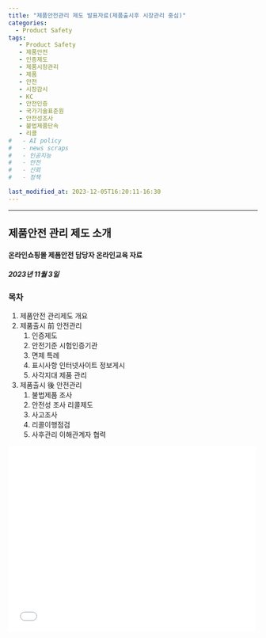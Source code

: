 ```yaml
---
title: "제품안전관리 제도 발표자료(제품출시후 시장관리 중심)"
categories:
  - Product Safety
tags:
   - Product Safety
   - 제품안전
   - 인증제도
   - 제품시장관리
   - 제품
   - 안전
   - 시장감시
   - KC
   - 안전인증
   - 국가기술표준원
   - 안전성조사
   - 불법제품단속
   - 리콜
#   - AI policy
#   - news scraps
#   - 인공지능
#   - 안전
#   - 신뢰
#   - 정책

last_modified_at: 2023-12-05T16:20:11-16:30
---
```

_________________

## 제품안전 관리 제도 소개
#### 온라인쇼핑몰 제품안전 담당자 온라인교육 자료
##### 2023년 11월 3일

### 목차
1. 제품안전 관리제도 개요
2. 제품출시 前 안전관리
   1. 인증제도
   2. 안전기준 시험인증기관
   3. 면제 특례
   4. 표시사항 인터넷사이트 정보게시
   5. 사각지대 제품 관리
3. 제품출시 後 안전관리
   1. 불법제품 조사
   2. 안전성 조사 리콜제도
   3. 사고조사
   4. 리콜이행점검
   5. 사후관리 이해관계자 협력


<embed src="/assets/제품안전관리 제도 설명자료 2023(제품출시후 중심)v3.7 - o.pdf" width="500" height="375" type="application/pdf">
